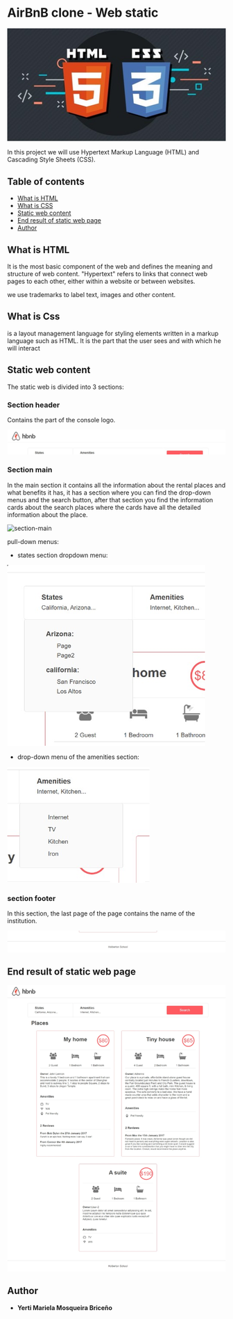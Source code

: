 # AirBnB clone - Web static

![CSS-y-HTML](./images/html-css-logo.jpg)

In this project we will use Hypertext Markup Language (HTML) and Cascading Style Sheets (CSS).

## Table of contents

- [What is HTML](#what-is-html)
- [What is CSS](#what-is-css)
- [Static web content](#static-web-content)
- [End result of static web page](#end-result-of-static-web-page)
- [Author](#authors)


## What is HTML

It is the most basic component of the web and defines the meaning and structure of web content. "Hypertext" refers to links that connect web pages to each other, either within a website or between websites.

we use trademarks to label text, images and other content.


## What is Css

is a layout management language for styling elements written in a markup language such as HTML. It is the part that the user sees and with which he will interact


## Static web content

The static web is divided into 3 sections:

### Section header

Contains the part of the console logo.

![section-header](./images/section-header.jpeg)

### Section main

In the main section it contains all the information about the rental places and what benefits it has, it has a section where you can find the drop-down menus and the search button, after that section you find the information cards about the search places where the cards have all the detailed information about the place.

![section-main](./images/section-main-menus.jpeg)

pull-down menus:

- states section dropdown menu:

![section-main-states](./images/states-dropdown-section.jpg)

- drop-down menu of the amenities section:

![section-main-amenities](./images/amenities-dropdown-section.jpg)

### section footer

In this section, the last page of the page contains the name of the institution.

![section-footer](./images/section-footer.jpeg)

## End result of static web page

![final-score](./images/final-score.jpeg)

## Author

- **Yerti Mariela Mosqueira Briceño**